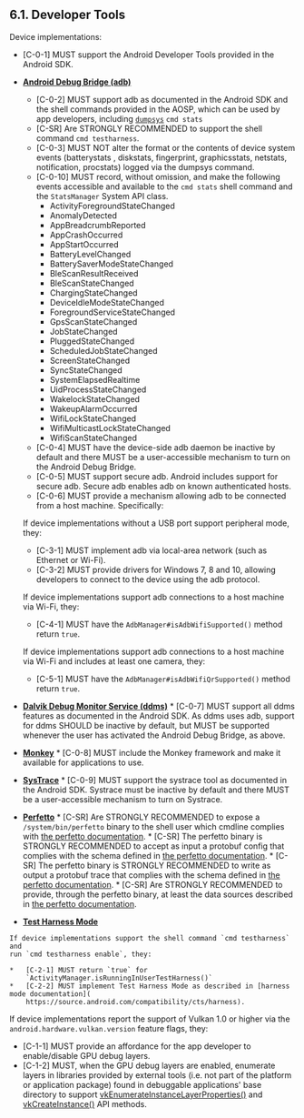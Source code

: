 ## 6.1\. Developer Tools

Device implementations:

*   [C-0-1] MUST support the Android Developer Tools provided in the Android
SDK.
*   [**Android Debug Bridge (adb)**](http://developer.android.com/tools/help/adb.html)
    *   [C-0-2] MUST support adb as documented in the Android SDK and the shell
        commands provided in the AOSP, which can be used by app developers,
        including [`dumpsys`](https://source.android.com/devices/input/diagnostics.html)
        `cmd stats`
    *   [C-SR] Are STRONGLY RECOMMENDED to support the shell command
    `cmd testharness`.
    *   [C-0-3] MUST NOT alter the format or the contents of device system
        events (batterystats , diskstats, fingerprint, graphicsstats, netstats,
        notification, procstats) logged via the dumpsys command.
    *   [C-0-10] MUST record, without omission, and make the following events
        accessible and available to the `cmd stats` shell command and the
        `StatsManager` System API class.
        *   ActivityForegroundStateChanged
        *   AnomalyDetected
        *   AppBreadcrumbReported
        *   AppCrashOccurred
        *   AppStartOccurred
        *   BatteryLevelChanged
        *   BatterySaverModeStateChanged
        *   BleScanResultReceived
        *   BleScanStateChanged
        *   ChargingStateChanged
        *   DeviceIdleModeStateChanged
        *   ForegroundServiceStateChanged
        *   GpsScanStateChanged
        *   JobStateChanged
        *   PluggedStateChanged
        *   ScheduledJobStateChanged
        *   ScreenStateChanged
        *   SyncStateChanged
        *   SystemElapsedRealtime
        *   UidProcessStateChanged
        *   WakelockStateChanged
        *   WakeupAlarmOccurred
        *   WifiLockStateChanged
        *   WifiMulticastLockStateChanged
        *   WifiScanStateChanged
    *   [C-0-4] MUST have the device-side adb daemon be inactive by default and
    there MUST be a user-accessible mechanism to turn on the Android Debug
    Bridge.
    *   [C-0-5] MUST support secure adb. Android includes support for secure
    adb. Secure adb enables adb on known authenticated hosts.
    *   [C-0-6] MUST provide a mechanism allowing adb to be connected from a
    host machine. Specifically:

    If device implementations without a USB port support peripheral mode, they:

    *   [C-3-1] MUST implement adb via local-area network (such as Ethernet
    or Wi-Fi).
    *   [C-3-2] MUST provide drivers for Windows 7, 8 and 10, allowing
    developers to connect to the device using the adb protocol.

    If device implementations support adb connections to a host machine via
    Wi-Fi, they:

    *   [C-4-1] MUST have the `AdbManager#isAdbWifiSupported()` method
    return `true`.

    If device implementations support adb connections to a host machine via
    Wi-Fi and includes at least one camera, they:

    *   [C-5-1] MUST have the `AdbManager#isAdbWifiQrSupported()` method
     return `true`.

*    [**Dalvik Debug Monitor Service (ddms)**](http://developer.android.com/tools/debugging/ddms.html)
    *   [C-0-7] MUST support all ddms features as documented in the Android SDK.
    As ddms uses adb, support for ddms SHOULD be inactive by default, but
    MUST be supported whenever the user has activated the Android Debug Bridge,
    as above.
*    [**Monkey**](http://developer.android.com/tools/help/monkey.html)
    *   [C-0-8] MUST include the Monkey framework and make it available for
    applications to use.
*    [**SysTrace**](http://developer.android.com/tools/help/systrace.html)
    *   [C-0-9] MUST support the systrace tool as documented in the Android SDK.
    Systrace must be inactive by default and there MUST be a user-accessible
    mechanism to turn on Systrace.
*    [**Perfetto**](https://developer.android.com/studio/command-line/perfetto)
    *   [C-SR] Are STRONGLY RECOMMENDED to expose a `/system/bin/perfetto`
        binary to the shell user which cmdline complies with
        [the perfetto documentation](
        https://developer.android.com/studio/command-line/perfetto).
    *   [C-SR] The perfetto binary is STRONGLY RECOMMENDED to accept as input a
        protobuf config that complies with the schema defined in
        [the perfetto documentation](
        https://developer.android.com/studio/command-line/perfetto).
    *   [C-SR] The perfetto binary is STRONGLY RECOMMENDED to write as output a
        protobuf trace that complies with the schema defined in
        [the perfetto documentation](
        https://developer.android.com/studio/command-line/perfetto).
    *   [C-SR] Are STRONGLY RECOMMENDED to provide, through the perfetto binary,
        at least the data sources described  in [the perfetto documentation](
        https://developer.android.com/studio/command-line/perfetto).

*    [**Test Harness Mode**](https://source.android.com/compatibility/cts/harness)

    If device implementations support the shell command `cmd testharness` and
    run `cmd testharness enable`, they:

    *   [C-2-1] MUST return `true` for
        `ActivityManager.isRunningInUserTestHarness()`
    *   [C-2-2] MUST implement Test Harness Mode as described in [harness mode documentation](
        https://source.android.com/compatibility/cts/harness).

If device implementations report the support of Vulkan 1.0 or higher via the
`android.hardware.vulkan.version` feature flags, they:

*   [C-1-1] MUST provide an affordance for the app developer to enable/disable
    GPU debug layers.
*   [C-1-2] MUST, when the GPU debug layers are enabled, enumerate layers in
    libraries provided by external tools (i.e. not part of the platform or
    application package) found in debuggable applications' base directory to
    support [vkEnumerateInstanceLayerProperties()](
    https://www.khronos.org/registry/vulkan/specs/1.1-extensions/man/html/vkEnumerateInstanceLayerProperties.html)
    and [vkCreateInstance()](
    https://www.khronos.org/registry/vulkan/specs/1.1-extensions/man/html/vkCreateInstance.html)
    API methods.
